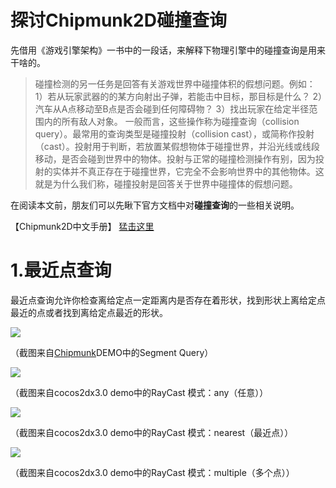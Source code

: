 探讨Chipmunk2D碰撞查询
=======================

先借用《游戏引擎架构》一书中的一段话，来解释下物理引擎中的碰撞查询是用来干啥的。

> 碰撞检测的另一任务是回答有关游戏世界中碰撞体积的假想问题。例如：
> 1）若从玩家武器的的某方向射出子弹，若能击中目标，那目标是什么？  2）汽车从A点移动至B点是否会碰到任何障碍物？ 3）找出玩家在给定半径范围内的所有敌人对象。 一般而言，这些操作称为碰撞查询（collision query）。最常用的查询类型是碰撞投射（collision cast），或简称作投射（cast）。投射用于判断，若放置某假想物体于碰撞世界，并沿光线或线段移动，是否会碰到世界中的物体。投射与正常的碰撞检测操作有别，因为投射的实体并不真正存在于碰撞世界，它完全不会影响世界中的其他物体。这就是为什么我们称，碰撞投射是回答关于世界中碰撞体的假想问题。

在阅读本文前，朋友们可以先瞅下官方文档中对**碰撞查询**的一些相关说明。

【Chipmunk2D中文手册】 [猛击这里](https://github.com/iTyran/ChipmunkDocsCN/blob/master/Chipmunk2D.md)

# 1.最近点查询

最近点查询允许你检查离给定点一定距离内是否存在着形状，找到形状上离给定点最近的点或者找到离给定点最近的形状。

![](https://ttp86a.bl3302.livefilestore.com/y2p45f5qQM5hNZfrpNIFvCaFQUM2l7bnhizZ9bWYlENXToNT_67cXEd1-BHeyYrjTk2e8Z5nWEopEDXQvKa7RB3kTJs8dk9fPIkRHNA2kXVgUo/nearest2.png?psid=1)

（截图来自[Chipmunk](https://github.com/slembcke/Chipmunk2D)DEMO中的Segment Query）

![](https://ttp86a.bl3301.livefilestore.com/y2p290Qm4U33xtzbqcLOBCN0e2uMsDC5t8FC6vPbquFi5l0vFGaGiji4IePfzqS9Z3eqRKkMoTxbvjo21KWTkY3nJCIH-KqgGFwBBJwp_fX4os/any.png?psid=1)

（截图来自cocos2dx3.0 demo中的RayCast  模式：any（任意））

![](https://ttp86a.bl3302.livefilestore.com/y2p72DAUfj7UIc_7_wzIlX-SlvS622vYnecGhZ_9tkwHeqjPJ26BrjiShyj2bUvIkGKMUTnF_RGMK_1JgZGG29f1iEbhXlZs_fQFbq8Y9SFndQ/nearest.png?psid=1)

（截图来自cocos2dx3.0 demo中的RayCast  模式：nearest（最近点））

![](https://ttp86a.bl3302.livefilestore.com/y2p-2B9pPt6yFoIH9eyFuv_CsSQVzq1EHdHt2rNmCEOXZdEOME6YkhJxk_ljRui5miNzv9ddnY7uAbMBc9n54mpcQ9xO5ZoGtUPkoC5fpKGSlo/multiple.png?psid=1)

（截图来自cocos2dx3.0 demo中的RayCast  模式：multiple（多个点））